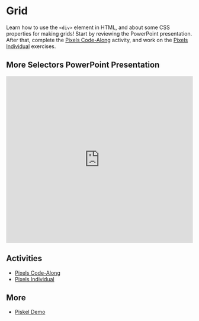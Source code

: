 # Grid
Learn how to use the `<div>` element in HTML, and about some CSS properties for making grids! Start by reviewing the PowerPoint presentation. After that, complete the [Pixels Code-Along](PixelsCodeAlong.md) activity, and work on the [Pixels Individual](PixelsIndividual.md) exercises.

## More Selectors PowerPoint Presentation
<iframe src='https://view.officeapps.live.com/op/embed.aspx?src=https://hylandtechoutreach.github.io/bgcneo/Session9Grid/CssGrid.pptx' width='100%' height='450px' frameborder='0'></iframe>

## Activities
- [Pixels Code-Along](PixelsCodeAlong.md)
- [Pixels Individual](PixelsIndividual.md)

## More
- [Piskel Demo](https://hylandtechoutreach.github.io/ucs/Session4Animation/PiskelDemo.html)